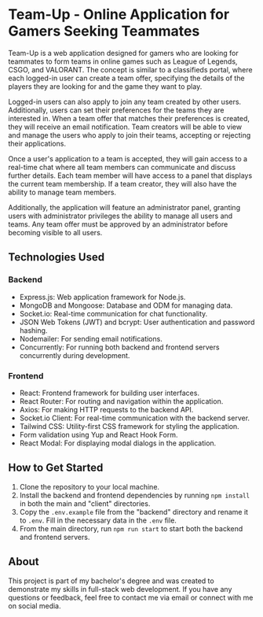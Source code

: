 # Team-Up - Online Application for Gamers Seeking Teammates

Team-Up is a web application designed for gamers who are looking for teammates to form teams in online games such as League of Legends, CSGO, and VALORANT. The concept is similar to a classifieds portal, where each logged-in user can create a team offer, specifying the details of the players they are looking for and the game they want to play.

Logged-in users can also apply to join any team created by other users. Additionally, users can set their preferences for the teams they are interested in. When a team offer that matches their preferences is created, they will receive an email notification. Team creators will be able to view and manage the users who apply to join their teams, accepting or rejecting their applications.

Once a user's application to a team is accepted, they will gain access to a real-time chat where all team members can communicate and discuss further details. Each team member will have access to a panel that displays the current team membership. If a team creator, they will also have the ability to manage team members.

Additionally, the application will feature an administrator panel, granting users with administrator privileges the ability to manage all users and teams. Any team offer must be approved by an administrator before becoming visible to all users.

## Technologies Used

### Backend

- Express.js: Web application framework for Node.js.
- MongoDB and Mongoose: Database and ODM for managing data.
- Socket.io: Real-time communication for chat functionality.
- JSON Web Tokens (JWT) and bcrypt: User authentication and password hashing.
- Nodemailer: For sending email notifications.
- Concurrently: For running both backend and frontend servers concurrently during development.

### Frontend

- React: Frontend framework for building user interfaces.
- React Router: For routing and navigation within the application.
- Axios: For making HTTP requests to the backend API.
- Socket.io Client: For real-time communication with the backend server.
- Tailwind CSS: Utility-first CSS framework for styling the application.
- Form validation using Yup and React Hook Form.
- React Modal: For displaying modal dialogs in the application.

## How to Get Started

1. Clone the repository to your local machine.
2. Install the backend and frontend dependencies by running `npm install` in both the main and "client" directories.
3. Copy the `.env.example` file from the "backend" directory and rename it to `.env`. Fill in the necessary data in the `.env` file.
4. From the main directory, run `npm run start` to start both the backend and frontend servers.

## About

This project is part of my bachelor's degree and was created to demonstrate my skills in full-stack web development. If you have any questions or feedback, feel free to contact me via email or connect with me on social media.
